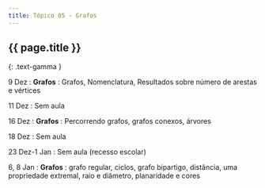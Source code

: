 ```yaml
---
title: Tópico 05 - Grafos
---
```


## {{ page.title }}
{: .text-gamma }

9 Dez
: **Grafos**
  : Grafos, Nomenclatura, Resultados sobre número de arestas e vértices

11 Dez
: Sem aula

16 Dez
: **Grafos**
  : Percorrendo grafos, grafos conexos, árvores

18 Dez
: Sem aula

23 Dez-1 Jan
: Sem aula (recesso escolar)

6, 8 Jan
: **Grafos**
  : grafo regular, ciclos, grafo bipartigo, distância, uma propriedade extremal, raio e diâmetro, planaridade e cores
